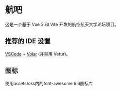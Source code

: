# 航吧

这是一个基于 Vue 3 和 Vite 开发的航空航天大学论坛项目。

## 推荐的 IDE 设置

[VSCode](https://code.visualstudio.com/) + [Volar](https://marketplace.visualstudio.com/items?itemName=Vue.volar) (并禁用 Vetur)。

## 图标
使用assets/css内的font-awesome 6.6图标库

